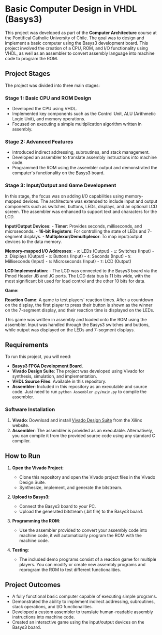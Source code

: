 # Basic Computer Design in VHDL (Basys3)

This project was developed as part of the **Computer Architecture** course at the Pontifical Catholic University of Chile. The goal was to design and implement a basic computer using the Basys3 development board. This project involved the creation of a CPU, ROM, and I/O functionality using VHDL, as well as an assembler to convert assembly language into machine code to program the ROM.

## Project Stages

The project was divided into three main stages:

### Stage 1: Basic CPU and ROM Design

- Developed the CPU using VHDL.
- Implemented key components such as the Control Unit, ALU (Arithmetic Logic Unit), and memory operations.
- Focused on executing a simple multiplication algorithm written in assembly.

### Stage 2: Advanced Features

- Introduced indirect addressing, subroutines, and stack management.
- Developed an assembler to translate assembly instructions into machine code.
- Programmed the ROM using the assembler output and demonstrated the computer's functionality on the Basys3 board.

### Stage 3: Input/Output and Game Development

In this stage, the focus was on adding I/O capabilities using memory-mapped devices. The architecture was extended to include input and output components such as switches, buttons, LEDs, displays, and an optional LCD screen. The assembler was enhanced to support text and characters for the LCD.

**Input/Output Devices**:
    - **Timer**: Provides seconds, milliseconds, and microseconds.
    - **16-bit Registers**: For controlling the state of LEDs and 7-segment displays.
    - **Multiplexor/Demultiplexor**: To map input/output devices to the data memory.

**Memory-mapped I/O Addresses**:
    - `0`: LEDs (Output)
    - `1`: Switches (Input)
    - `2`: Displays (Output)
    - `3`: Buttons (Input)
    - `4`: Seconds (Input)
    - `5`: Milliseconds (Input)
    - `6`: Microseconds (Input)
    - `7`: LCD (Output)

**LCD Implementation**:
    - The LCD was connected to the Basys3 board via the Pmod Header JB and JC ports. The LCD data bus is 11 bits wide, with the most significant bit used for load control and the other 10 bits for data.

**Game**:

  **Reaction Game**: A game to test players' reaction times. After a countdown on the display, the first player to press their button is shown as the winner on the 7-segment display, and their reaction time is displayed on the LEDs.

This game was written in assembly and loaded onto the ROM using the assembler. Input was handled through the Basys3 switches and buttons, while output was displayed on the LEDs and 7-segment displays.

## Requirements

To run this project, you will need:

- **Basys3 FPGA Development Board**.
- **Vivado Design Suite**: The project was developed using Vivado for synthesis, simulation, and implementation.
- **VHDL Source Files**: Available in this repository.
- **Assembler**: Included in this repository as an executable and source code. Just need to run `python Assembler.py/main.py` to compile the assembler.

### Software Installation

1. **Vivado**: Download and install [Vivado Design Suite](https://www.xilinx.com/support/download.html) from the Xilinx website.
2. **Assembler**: The assembler is provided as an executable. Alternatively, you can compile it from the provided source code using any standard C compiler.

## How to Run

1. **Open the Vivado Project**:
    - Clone this repository and open the Vivado project files in the Vivado Design Suite.
    - Synthesize, implement, and generate the bitstream.

2. **Upload to Basys3**:
    - Connect the Basys3 board to your PC.
    - Upload the generated bitstream (.bit file) to the Basys3 board.

3. **Programming the ROM**:
    - Use the assembler provided to convert your assembly code into machine code, it will automatically program the ROM with the machine code.

4. **Testing**:
    - The included demo programs consist of a reaction game for multiple players. You can modify or create new assembly programs and reprogram the ROM to test different functionalities.

## Project Outcomes

- A fully functional basic computer capable of executing simple programs.
- Demonstrated the ability to implement indirect addressing, subroutines, stack operations, and I/O functionalities.
- Developed a custom assembler to translate human-readable assembly instructions into machine code.
- Created an interactive game using the input/output devices on the Basys3 board.
